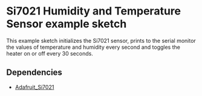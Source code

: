 
# Si7021 Humidity and Temperature Sensor example sketch

This example sketch initializes the Si7021 sensor, prints to the serial monitor the values of temperature and humidity every second and toggles the heater on or off every 30 seconds.

## Dependencies
* [Adafruit_Si7021](https://github.com/adafruit/Adafruit_Si7021)
